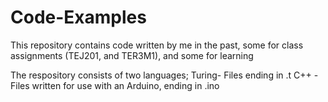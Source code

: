 # Code-Examples

This repository contains code written by me in the past, some for class assignments (TEJ201, and TER3M1), and some for learning

The respository consists of two languages;
  Turing- Files ending in .t
  C++ - Files written for use with an Arduino, ending in .ino
